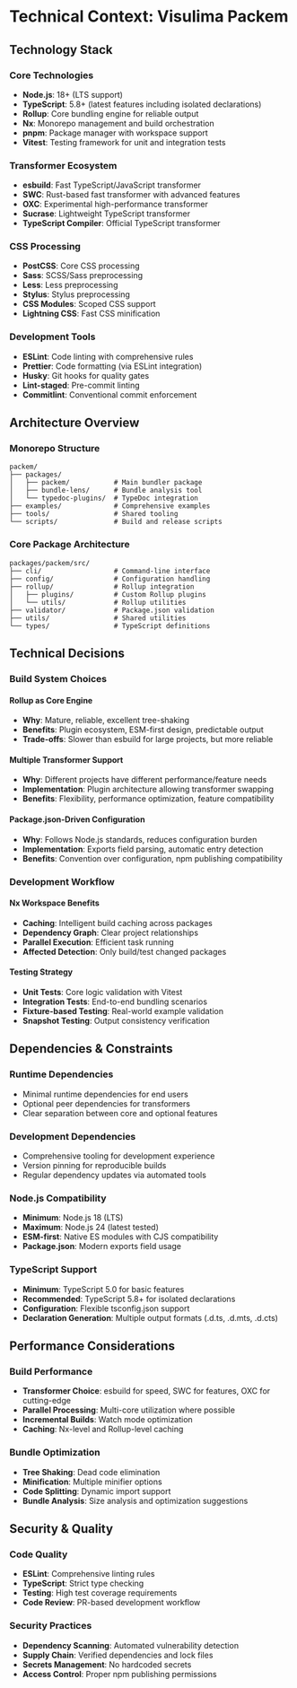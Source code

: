 # Technical Context: Visulima Packem

## Technology Stack

### Core Technologies
- **Node.js**: 18+ (LTS support)
- **TypeScript**: 5.8+ (latest features including isolated declarations)
- **Rollup**: Core bundling engine for reliable output
- **Nx**: Monorepo management and build orchestration
- **pnpm**: Package manager with workspace support
- **Vitest**: Testing framework for unit and integration tests

### Transformer Ecosystem
- **esbuild**: Fast TypeScript/JavaScript transformer
- **SWC**: Rust-based fast transformer with advanced features
- **OXC**: Experimental high-performance transformer
- **Sucrase**: Lightweight TypeScript transformer
- **TypeScript Compiler**: Official TypeScript transformer

### CSS Processing
- **PostCSS**: Core CSS processing
- **Sass**: SCSS/Sass preprocessing
- **Less**: Less preprocessing
- **Stylus**: Stylus preprocessing
- **CSS Modules**: Scoped CSS support
- **Lightning CSS**: Fast CSS minification

### Development Tools
- **ESLint**: Code linting with comprehensive rules
- **Prettier**: Code formatting (via ESLint integration)
- **Husky**: Git hooks for quality gates
- **Lint-staged**: Pre-commit linting
- **Commitlint**: Conventional commit enforcement

## Architecture Overview

### Monorepo Structure
```
packem/
├── packages/
│   ├── packem/           # Main bundler package
│   ├── bundle-lens/      # Bundle analysis tool
│   └── typedoc-plugins/  # TypeDoc integration
├── examples/             # Comprehensive examples
├── tools/                # Shared tooling
└── scripts/              # Build and release scripts
```

### Core Package Architecture
```
packages/packem/src/
├── cli/                  # Command-line interface
├── config/               # Configuration handling
├── rollup/               # Rollup integration
│   ├── plugins/          # Custom Rollup plugins
│   └── utils/            # Rollup utilities
├── validator/            # Package.json validation
├── utils/                # Shared utilities
└── types/                # TypeScript definitions
```

## Technical Decisions

### Build System Choices

#### Rollup as Core Engine
- **Why**: Mature, reliable, excellent tree-shaking
- **Benefits**: Plugin ecosystem, ESM-first design, predictable output
- **Trade-offs**: Slower than esbuild for large projects, but more reliable

#### Multiple Transformer Support
- **Why**: Different projects have different performance/feature needs
- **Implementation**: Plugin architecture allowing transformer swapping
- **Benefits**: Flexibility, performance optimization, feature compatibility

#### Package.json-Driven Configuration
- **Why**: Follows Node.js standards, reduces configuration burden
- **Implementation**: Exports field parsing, automatic entry detection
- **Benefits**: Convention over configuration, npm publishing compatibility

### Development Workflow

#### Nx Workspace Benefits
- **Caching**: Intelligent build caching across packages
- **Dependency Graph**: Clear project relationships
- **Parallel Execution**: Efficient task running
- **Affected Detection**: Only build/test changed packages

#### Testing Strategy
- **Unit Tests**: Core logic validation with Vitest
- **Integration Tests**: End-to-end bundling scenarios
- **Fixture-based Testing**: Real-world example validation
- **Snapshot Testing**: Output consistency verification

## Dependencies & Constraints

### Runtime Dependencies
- Minimal runtime dependencies for end users
- Optional peer dependencies for transformers
- Clear separation between core and optional features

### Development Dependencies
- Comprehensive tooling for development experience
- Version pinning for reproducible builds
- Regular dependency updates via automated tools

### Node.js Compatibility
- **Minimum**: Node.js 18 (LTS)
- **Maximum**: Node.js 24 (latest tested)
- **ESM-first**: Native ES modules with CJS compatibility
- **Package.json**: Modern exports field usage

### TypeScript Support
- **Minimum**: TypeScript 5.0 for basic features
- **Recommended**: TypeScript 5.8+ for isolated declarations
- **Configuration**: Flexible tsconfig.json support
- **Declaration Generation**: Multiple output formats (.d.ts, .d.mts, .d.cts)

## Performance Considerations

### Build Performance
- **Transformer Choice**: esbuild for speed, SWC for features, OXC for cutting-edge
- **Parallel Processing**: Multi-core utilization where possible
- **Incremental Builds**: Watch mode optimization
- **Caching**: Nx-level and Rollup-level caching

### Bundle Optimization
- **Tree Shaking**: Dead code elimination
- **Minification**: Multiple minifier options
- **Code Splitting**: Dynamic import support
- **Bundle Analysis**: Size analysis and optimization suggestions

## Security & Quality

### Code Quality
- **ESLint**: Comprehensive linting rules
- **TypeScript**: Strict type checking
- **Testing**: High test coverage requirements
- **Code Review**: PR-based development workflow

### Security Practices
- **Dependency Scanning**: Automated vulnerability detection
- **Supply Chain**: Verified dependencies and lock files
- **Secrets Management**: No hardcoded secrets
- **Access Control**: Proper npm publishing permissions
